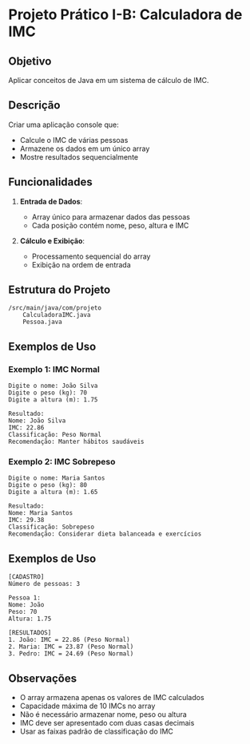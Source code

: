# Projeto Prático I-B: Calculadora de IMC

## Objetivo
Aplicar conceitos de Java em um sistema de cálculo de IMC.

## Descrição
Criar uma aplicação console que:
- Calcule o IMC de várias pessoas
- Armazene os dados em um único array
- Mostre resultados sequencialmente

## Funcionalidades
1. **Entrada de Dados**:
   - Array único para armazenar dados das pessoas
   - Cada posição contém nome, peso, altura e IMC

2. **Cálculo e Exibição**:
   - Processamento sequencial do array
   - Exibição na ordem de entrada

## Estrutura do Projeto
```
/src/main/java/com/projeto
    CalculadoraIMC.java
    Pessoa.java
```

## Exemplos de Uso

### Exemplo 1: IMC Normal
```
Digite o nome: João Silva
Digite o peso (kg): 70
Digite a altura (m): 1.75

Resultado:
Nome: João Silva
IMC: 22.86
Classificação: Peso Normal
Recomendação: Manter hábitos saudáveis
```

### Exemplo 2: IMC Sobrepeso
```
Digite o nome: Maria Santos
Digite o peso (kg): 80
Digite a altura (m): 1.65

Resultado:
Nome: Maria Santos
IMC: 29.38
Classificação: Sobrepeso
Recomendação: Considerar dieta balanceada e exercícios
```

## Exemplos de Uso
```
[CADASTRO]
Número de pessoas: 3

Pessoa 1:
Nome: João
Peso: 70
Altura: 1.75

[RESULTADOS]
1. João: IMC = 22.86 (Peso Normal)
2. Maria: IMC = 23.87 (Peso Normal)
3. Pedro: IMC = 24.69 (Peso Normal)
```

## Observações
- O array armazena apenas os valores de IMC calculados
- Capacidade máxima de 10 IMCs no array
- Não é necessário armazenar nome, peso ou altura
- IMC deve ser apresentado com duas casas decimais
- Usar as faixas padrão de classificação do IMC
